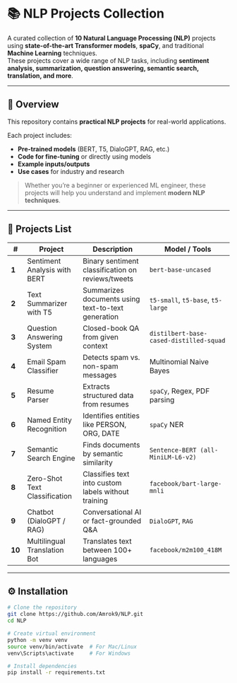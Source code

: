 # 📚 NLP Projects Collection

A curated collection of **10 Natural Language Processing (NLP)** projects using **state-of-the-art Transformer models**, **spaCy**, and traditional **Machine Learning** techniques.  
These projects cover a wide range of NLP tasks, including **sentiment analysis, summarization, question answering, semantic search, translation, and more**.

---

## 📖 Overview
This repository contains **practical NLP projects** for real-world applications.  

Each project includes:
- **Pre-trained models** (BERT, T5, DialoGPT, RAG, etc.)
- **Code for fine-tuning** or directly using models
- **Example inputs/outputs**
- **Use cases** for industry and research

> Whether you’re a beginner or experienced ML engineer, these projects will help you understand and implement **modern NLP techniques**.

---

## 📂 Projects List

| # | Project | Description | Model / Tools |
|---|---------|-------------|---------------|
| **1** | Sentiment Analysis with BERT | Binary sentiment classification on reviews/tweets | `bert-base-uncased` |
| **2** | Text Summarizer with T5 | Summarizes documents using text-to-text generation | `t5-small`, `t5-base`, `t5-large` |
| **3** | Question Answering System | Closed-book QA from given context | `distilbert-base-cased-distilled-squad` |
| **4** | Email Spam Classifier | Detects spam vs. non-spam messages | Multinomial Naive Bayes |
| **5** | Resume Parser | Extracts structured data from resumes | `spaCy`, Regex, PDF parsing |
| **6** | Named Entity Recognition | Identifies entities like PERSON, ORG, DATE | `spaCy` NER |
| **7** | Semantic Search Engine | Finds documents by semantic similarity | `Sentence-BERT (all-MiniLM-L6-v2)` |
| **8** | Zero-Shot Text Classification | Classifies text into custom labels without training | `facebook/bart-large-mnli` |
| **9** | Chatbot (DialoGPT / RAG) | Conversational AI or fact-grounded Q&A | `DialoGPT`, `RAG` |
| **10** | Multilingual Translation Bot | Translates text between 100+ languages | `facebook/m2m100_418M` |

---

## ⚙ Installation

```bash
# Clone the repository
git clone https://github.com/Amrok9/NLP.git
cd NLP

# Create virtual environment
python -m venv venv
source venv/bin/activate  # For Mac/Linux
venv\Scripts\activate     # For Windows

# Install dependencies
pip install -r requirements.txt
